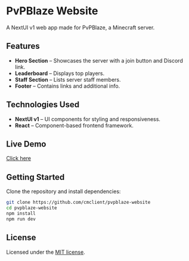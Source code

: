 # PvPBlaze Website

A NextUI v1 web app made for PvPBlaze, a Minecraft server.

## Features

- **Hero Section** – Showcases the server with a join button and Discord link.
- **Leaderboard** – Displays top players.
- **Staff Section** – Lists server staff members.
- **Footer** – Contains links and additional info.

## Technologies Used
- **NextUI v1** – UI components for styling and responsiveness.
- **React** – Component-based frontend framework.

## Live Demo
[Click here](https://pvpblaze.net)

## Getting Started

Clone the repository and install dependencies:

```bash
git clone https://github.com/cmclient/pvpblaze-website
cd pvpblaze-website
npm install
npm run dev
```

## License
Licensed under the [MIT license](LICENSE).